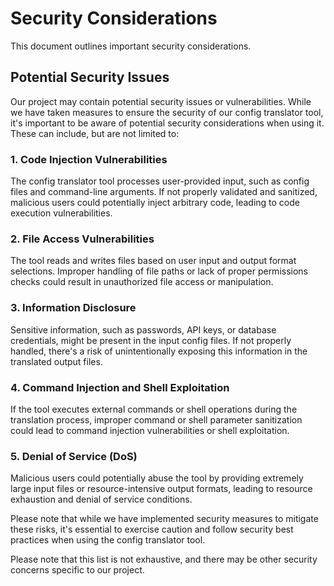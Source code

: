 # Security Considerations

This document outlines important security considerations.

## Potential Security Issues

Our project may contain potential security issues or vulnerabilities. While we have taken measures to ensure the security of our config translator tool, it's important to be aware of potential security considerations when using it. These can include, but are not limited to:

### 1. Code Injection Vulnerabilities

The config translator tool processes user-provided input, such as config files and command-line arguments. If not properly validated and sanitized, malicious users could potentially inject arbitrary code, leading to code execution vulnerabilities.

### 2. File Access Vulnerabilities

The tool reads and writes files based on user input and output format selections. Improper handling of file paths or lack of proper permissions checks could result in unauthorized file access or manipulation.

### 3. Information Disclosure

Sensitive information, such as passwords, API keys, or database credentials, might be present in the input config files. If not properly handled, there's a risk of unintentionally exposing this information in the translated output files.

### 4. Command Injection and Shell Exploitation

If the tool executes external commands or shell operations during the translation process, improper command or shell parameter sanitization could lead to command injection vulnerabilities or shell exploitation.

### 5. Denial of Service (DoS)

Malicious users could potentially abuse the tool by providing extremely large input files or resource-intensive output formats, leading to resource exhaustion and denial of service conditions.

Please note that while we have implemented security measures to mitigate these risks, it's essential to exercise caution and follow security best practices when using the config translator tool.

Please note that this list is not exhaustive, and there may be other security concerns specific to our project.




